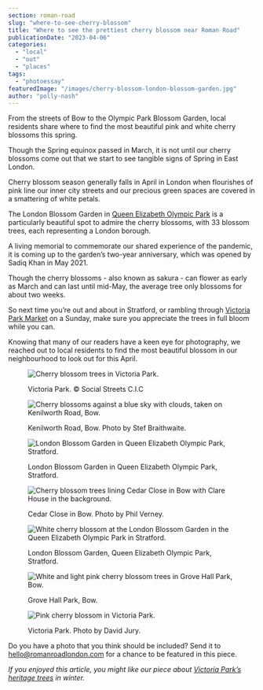```yaml
---
section: roman-road
slug: "where-to-see-cherry-blossom"
title: "Where to see the prettiest cherry blossom near Roman Road"
publicationDate: "2023-04-06"
categories: 
  - "local"
  - "out"
  - "places"
tags: 
  - "photoessay"
featuredImage: "/images/cherry-blossom-london-blossom-garden.jpg"
author: "polly-nash"
---
```


From the streets of Bow to the Olympic Park Blossom Garden, local residents share where to find the most beautiful pink and white cherry blossoms this spring.

Though the Spring equinox passed in March, it is not until our cherry blossoms come out that we start to see tangible signs of Spring in East London. 

Cherry blossom season generally falls in April in London when flourishes of pink line our inner city streets and our precious green spaces are covered in a smattering of white petals.   

The London Blossom Garden in [Queen Elizabeth Olympic Park](https://romanroadlondon.com/ten-years-on-queen-elizabeth-olympic-park/) is a particularly beautiful spot to admire the cherry blossoms, with 33 blossom trees, each representing a London borough. 

A living memorial to commemorate our shared experience of the pandemic, it is coming up to the garden’s two-year anniversary, which was opened by Sadiq Khan in May 2021.  

Though the cherry blossoms - also known as sakura - can flower as early as March and can last until mid-May, the average tree only blossoms for about two weeks. 

So next time you’re out and about in Stratford, or rambling through [Victoria Park Market](https://romanroadlondon.com/victoria-park-market/) on a Sunday, make sure you appreciate the trees in full bloom while you can. 

Knowing that many of our readers have a keen eye for photography, we reached out to local residents to find the most beautiful blossom in our neighbourhood to look out for this April.

<figure>

![Cherry blossom trees in Victoria Park.](/images/cherry-blossom-victoria-park-1024x683.jpg)

<figcaption>

Victoria Park. © Social Streets C.I.C

</figcaption>

</figure>

<figure>

![Cherry blossoms against a blue sky with clouds, taken on Kenilworth Road, Bow.](/images/kenilworth-road-cherry-blossom-1024x683.jpg)

<figcaption>

Kenilworth Road, Bow. Photo by Stef Braithwaite.

</figcaption>

</figure>

<figure>

![London Blossom Garden in Queen Elizabeth Olympic Park, Stratford.](/images/london-blossom-garden-queen-elizabeth-olympic-park-1024x683.jpg)

<figcaption>

London Blossom Garden in Queen Elizabeth Olympic Park, Stratford.

</figcaption>

</figure>

<figure>

![Cherry blossom trees lining Cedar Close in Bow with Clare House in the background.](/images/cherry-blossom-cedar-close-phil-verney-1024x683.jpg)

<figcaption>

Cedar Close in Bow. Photo by Phil Verney.

</figcaption>

</figure>

<figure>

![White cherry blossom at the London Blossom Garden in the Queen Elizabeth Olympic Park in Stratford.](/images/cherry-blossom-london-blossom-garden-1024x683.jpg)

<figcaption>

London Blossom Garden, Queen Elizabeth Olympic Park, Stratford.

</figcaption>

</figure>

<figure>

![White and light pink cherry blossom trees in Grove Hall Park, Bow.](/images/grove-hall-cherry-blossom-1024x683.jpg)

<figcaption>

Grove Hall Park, Bow.

</figcaption>

</figure>

<figure>

![Pink cherry blossom in Victoria Park.](/images/cherry-blossom-victoria-park-david-jury-victoria-park-1024x683.jpg)

<figcaption>

Victoria Park. Photo by David Jury.

</figcaption>

</figure>

Do you have a photo that you think should be included? Send it to hello@romanroadlondon.com for a chance to be featured in this piece.

_If you enjoyed this article, you might like our piece about_ [_Victoria Park’s heritage trees_](https://romanroadlondon.com/victoria-park-heritage-trees-winter/) _in winter._  


